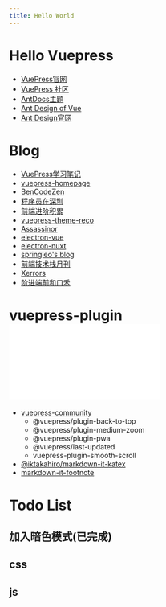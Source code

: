 ```yaml
---
title: Hello World
---
```

# Hello Vuepress <a-icon type="ant-design" />

- [VuePress官网](https://vuepress.vuejs.org/zh/)
- [VuePress 社区](https://vuepress.github.io/zh/)
- [AntDocs主题](https://antdocs.seeyoz.cn/)
- [Ant Design of Vue](https://www.antdv.com/docs/vue/introduce-cn/)
- [Ant Design官网](https://ant.design/components/overview-cn/)

# Blog <a-icon type="book" />

- [VuePress学习笔记](https://yangjh.gitee.io/vuepress/)
- [vuepress-homepage](https://github.com/mtobeiyf/vuepress-homepage)
- [BenCodeZen](https://www.bencodezen.io/)
- [程序员在深圳](http://yaje.fun/)
- [前端进阶积累](http://obkoro1.com/web_accumulate/)
- [vuepress-theme-reco](https://vuepress-theme-reco.recoluan.com/)
- [Assassinor](https://assassinor.github.io/notes/)
- [electron-vue](https://simulatedgreg.gitbooks.io/electron-vue/content/cn/)
- [electron-nuxt](https://github.com/michalzaq12/electron-nuxt)
- [springleo's blog](https://lq782655835.github.io/blogs/)
- [前端技术栈月刊](https://xiaoluoboding.github.io/monthly/)
- [Xerrors](https://www.xerrors.fun/)
- [阶进端前和口禾](http://file.jing999.cn/)

#  vuepress-plugin <span class = "imgsvg"> <embed src="/icons/extension.svg" type="image/svg+xml" /></span>

- [vuepress-community](https://github.com/vuepress/vuepress-community)
  - @vuepress/plugin-back-to-top
  - @vuepress/plugin-medium-zoom
  - @vuepress/plugin-pwa
  - @vuepress/last-updated
  - vuepress-plugin-smooth-scroll
- [@iktakahiro/markdown-it-katex](https://github.com/iktakahiro/markdown-it-katex)
- [markdown-it-footnote](https://github.com/markdown-it/markdown-it-footnote)

# Todo List

## 加入暗色模式(已完成)


## css

<div style="text-align:center;font-size:1.5em;font-weight: bold;">
<i class="iconfont icon-hua2" style="color:#FF0000" ></i>
<i class="iconfont icon-hua2" style="color:#FF7F00"></i>
<i class="iconfont icon-hua2" style="color:#FFFF00" ></i>
<i class="iconfont icon-hua2" style="color:#00FF00" ></i>
<i class="iconfont icon-hua2" style="color:#00FFFF" ></i>
<i class="iconfont icon-hua2" style="color:#0000FF" ></i>
<i class="iconfont icon-hua2" style="color:#8B00FF" ></i>
</div>


## js

<div style="text-align:center;font-size:1.5em;font-weight: bold;" >
<svg class="icon" aria-hidden="true" font-size= "44px" style="color : #FF0000">
<use xlink:href="#icon-hua2"></use>
</svg>
<svg class="icon" aria-hidden="true" font-size= "44px" style="color : #FF7F00">
<use xlink:href="#icon-hua2"></use>
</svg>
<svg class="icon" aria-hidden="true" font-size= "44px" style="color : #FFFF00">
<use xlink:href="#icon-hua2"></use>
</svg>
<svg class="icon" aria-hidden="true" font-size= "44px" style="color : #00FF00 ">
<use xlink:href="#icon-hua2"></use>
</svg>
<svg class="icon" aria-hidden="true" font-size= "44px" style="color :  #00FFFF ">
<use xlink:href="#icon-hua2"></use>
</svg>
<svg class="icon" aria-hidden="true" font-size= "44px" style="color : #0000FF">
<use xlink:href="#icon-hua2"></use>
</svg>
<svg class="icon" aria-hidden="true" font-size= "44px" style="color : #8B00FF">
<use xlink:href="#icon-hua2"></use>
</svg>
</div>







<style lang="stylus">
.imgsvg   img 
.imgsvg   embed 
.imgsvg   object
  width 30px
  cursor pointer
.icon
  width 1em
  height 1em
  vertical-align -0.15em
  fill currentColor
  overflow hidden
</style>

